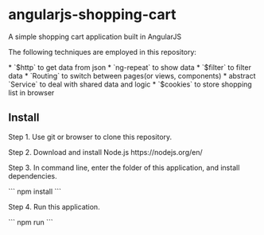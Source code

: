# angularjs-shopping-cart
<p>A simple shopping cart application built in AngularJS</p>

<p>The following techniques are employed in this repository:</p>
* `$http` to get data from json
* `ng-repeat` to show data
* `$filter` to filter data
* `Routing` to switch between pages(or views, components)
* abstract `Service` to deal with shared data and logic
* `$cookies` to store shopping list in browser

## Install
<p>Step 1. Use git or browser to clone this repository.</p>
<p>Step 2. Download and install Node.js https://nodejs.org/en/</p>
<p>Step 3. In command line, enter the folder of this application, and install dependencies.</p>
```
npm install
```
<p>Step 4. Run this application.</p>
```
npm run
```
